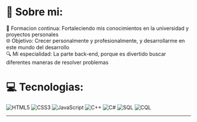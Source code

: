 # 💫 Sobre mi:
🚀 Formacion continua: Fortaleciendo mis conocimientos en la universidad y proyectos personales<br>
🌐 Objetivo: Crecer personalmente y profesionalmente, y desarrollarme en este mundo del desarrollo<br>
🔍 Mi especialidad: La parte back-end, porque es divertido buscar diferentes maneras de resolver problemas 



# 💻 Tecnologias:
![HTML5](https://img.shields.io/badge/html5-%23E34F26.svg?style=for-the-badge&logo=html5&logoColor=white) ![CSS3](https://img.shields.io/badge/css3-%231572B6.svg?style=for-the-badge&logo=css3&logoColor=white) ![JavaScript](https://img.shields.io/badge/javascript-%23323330.svg?style=for-the-badge&logo=javascript&logoColor=%23F7DF1E) ![C++](https://img.shields.io/badge/C%2B%2B-%2300599C.svg?style=for-the-badge&logo=c%2B%2B&logoColor=white) ![C#](https://img.shields.io/badge/C%23-%237A42BC.svg?style=for-the-badge&logo=dotnet&logoColor=white) ![SQL](https://img.shields.io/badge/SQL-%2300B4CC.svg?style=for-the-badge&logo=sqlite&logoColor=white) ![CQL](https://img.shields.io/badge/CQL-%230055AA.svg?style=for-the-badge&logo=apache-cassandra&logoColor=white)

<!--
# 📊 GitHub Stats:
![](https://github-readme-stats.vercel.app/api?username=VarelaG25&theme=dark&hide_border=false&include_all_commits=false&count_private=false)<br/>
![](https://github-readme-streak-stats.herokuapp.com/?user=VarelaG25&theme=dark&hide_border=false)<br/>
![](https://github-readme-stats.vercel.app/api/top-langs/?username=VarelaG25&theme=dark&hide_border=false&include_all_commits=false&count_private=false&layout=compact)

### 🔝 Top Contribuciones a Repositorios
![](https://github-contributor-stats.vercel.app/api?username=VarelaG25&limit=5&theme=tokyonight&combine_all_yearly_contributions=true)
-->

---
